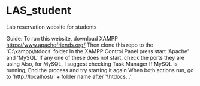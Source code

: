 # LAS_student
Lab reservation website for students

Guide:
To run this website, download XAMPP https://www.apachefriends.org/
Then clone this repo to the 'C:\xampp\htdocs' folder
In the XAMPP Control Panel press start 'Apache' and 'MySQL'
If any one of these does not start, check the ports they are using
Also, for MySQL, I suggest checking Task Manager 
If MySQL is running, End the process and try starting it again
When both actions run, go to 'http://localhost/' + folder name after '\htdocs\...'



